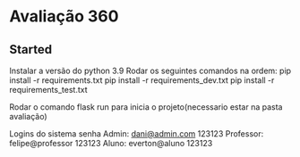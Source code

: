 # Avaliação 360

## Started

Instalar a versão do python 3.9
Rodar os seguintes comandos na ordem:
pip install -r requirements.txt
pip install -r requirements_dev.txt
pip install -r requirements_test.txt

Rodar o comando flask run para inicia o projeto(necessario estar na pasta avaliação)

Logins do sistema             senha
Admin: dani@admin.com         123123
Professor: felipe@professor   123123
Aluno: everton@aluno          123123